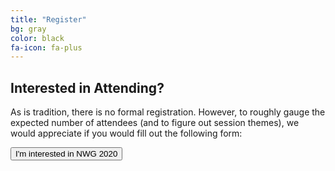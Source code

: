 ```yaml
---
title: "Register"
bg: gray
color: black
fa-icon: fa-plus 
---
```


## Interested in Attending? 
As is tradition, there is no formal registration.  However, to roughly gauge the expected number of attendees (and to figure out session themes), we would appreciate if you would fill out the following form:

<button name="button" onclick="http://www.google.com">I'm interested in NWG 2020</button>
